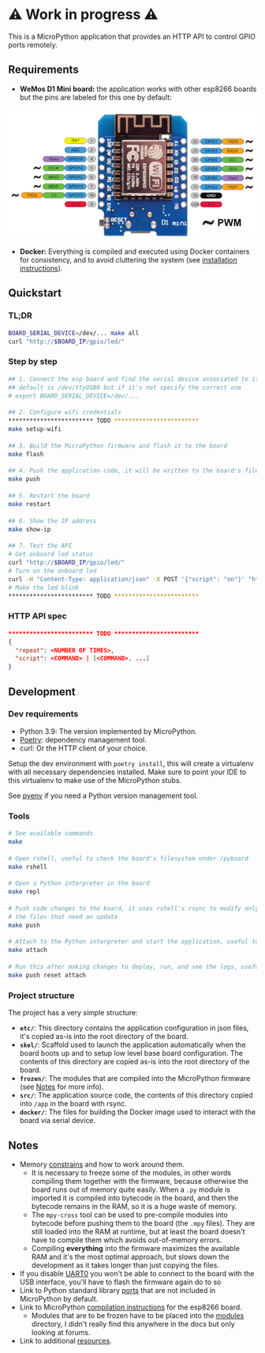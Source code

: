 # ⚠️ Work in progress ⚠️

This is a MicroPython application that provides an HTTP API to control GPIO ports remotely.

## Requirements

- **WeMos D1 Mini board:** the application works with other esp8266 boards but the pins are labeled for this one by default:

![Board pinout](doc/wemosd1.webp)

- **Docker:** Everything is compiled and executed using Docker containers for consistency, and to avoid cluttering the system (see [installation instructions](https://docs.docker.com/get-docker/)).

## Quickstart

### TL;DR

```bash
BOARD_SERIAL_DEVICE=/dev/... make all
curl "http://$BOARD_IP/gpio/led/"
```

### Step by step

```bash
## 1. Connect the esp board and find the serial device associated to it, the
## default is /dev/ttyUSB0 but if it's not specify the correct one
# export BOARD_SERIAL_DEVICE=/dev/...

## 2. Configure wifi credentials
************************ TODO ************************
make setup-wifi

## 3. Build the MicroPython firmware and flash it to the board
make flash

## 4. Push the application code, it will be written to the board's filesystem
make push

## 5. Restart the board
make restart

## 6. Show the IP address
make show-ip

## 7. Test the API
# Get onboard led status
curl "http://$BOARD_IP/gpio/led/"
# Turn on the onboard led
curl -H "Content-Type: application/json" -X POST '{"script": "on"}' "http://$ESP_BOARD_IP/gpio/led/"
# Make the led blink
************************ TODO ************************
```

### HTTP API spec

```json
************************ TODO ************************
{
  "repeat": <NUMBER OF TIMES>,
  "script": <COMMAND> | [<COMMAND>, ...]
}
```

## Development

### Dev requirements

- Python 3.9: The version implemented by MicroPython.
- [Poetry](https://python-poetry.org/docs/#installation): dependency management tool.
- curl: Or the HTTP client of your choice.

Setup the dev environment with `poetry install`, this will create a virtualenv with all necessary dependencies installed. Make sure to point your IDE to this virtualenv to make use of the MicroPython stubs.

See [pyenv](https://github.com/pyenv/pyenv) if you need a Python version management tool.

### Tools

```bash
# See available commands
make

# Open rshell, useful to check the board's filesystem under /pyboard
make rshell

# Open a Python interpreter in the board
make repl

# Push code changes to the board, it uses rshell's rsync to modify only
# the files that need an update
make push

# Attach to the Python interpreter and start the application, useful to see logs
make attach

# Run this after making changes to deploy, run, and see the logs, useful for debugging
make push reset attach
```

### Project structure

The project has a very simple structure:

- **`etc/`**: This directory contains the application configuration in json files, it's copied as-is into the root directory of the board.
- **`skel/`**: Scaffold used to launch the application automatically when the board boots up and to setup low level base board configuration. The contents of this directory are copied as-is into the root directory of the board.
- **`frozen/`**: The modules that are compiled into the MicroPython firmware (see [Notes](#notes) for more info).
- **`src/`**: The application source code, the contents of this directory copied into `/app` in the board with rsync.
- **`docker/`**: The files for building the Docker image used to interact with the board via serial device.

## Notes

- Memory [constrains](http://hinch.me.uk/html/reference/constrained.html) and how to work around them.
  - It is necessary to freeze some of the modules, in other words compiling them together with the firmware, because otherwise the board runs out of memory quite easily. When a `.py` module is imported it is compiled into bytecode in the board, and then the bytecode remains in the RAM, so it is a huge waste of memory.
  - The `mpy-cross` tool can be used to pre-compile modules into bytecode before pushing them to the board (the `.mpy` files). They are still loaded into the RAM at runtime, but at least the board doesn't have to compile them which avoids out-of-memory errors.
  - Compiling **everything** into the firmware maximizes the available RAM and it's the most optimal approach, but slows down the development as it takes longer than just copying the files.
- If you disable [UART0](https://docs.micropython.org/en/latest/esp8266/quickref.html#uart-serial-bus) you won't be able to connect to the board with the USB interface, you'll have to flash the firmware again do to so
- Link to Python standard library [ports](https://github.com/micropython/micropython-lib/tree/master/python-stdlib) that are not included in MicroPython by default.
- Link to MicroPython [compilation instructions](https://github.com/micropython/micropython/tree/master/ports/esp8266#build-instructions) for the esp8266 board.
  - Modules that are to be frozen have to be placed into the [modules](https://github.com/micropython/micropython/tree/master/ports/esp8266/modules) directory, I didn't really find this anywhere in the docs but only looking at forums.
- Link to additional [resources](https://github.com/peterhinch/micropython-samples/blob/master/README.md).

